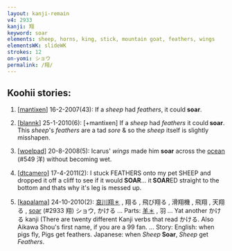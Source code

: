 ```yaml
---
layout: kanji-remain
v4: 2933
kanji: 翔
keyword: soar
elements: sheep, horns, king, stick, mountain goat, feathers, wings
elementsWK: slideWK
strokes: 12
on-yomi: ショウ
permalink: /翔/
---
```


## Koohii stories: 

1) [<a href="http://kanji.koohii.com/profile/mantixen">mantixen</a>] 16-2-2007(43): If a <em>sheep</em> had <em>feathers</em>, it could<strong> soar</strong>.

2) [<a href="http://kanji.koohii.com/profile/blannk">blannk</a>] 25-1-2010(6): [+mantixen] If a <em>sheep</em> had <em>feathers</em> it could<strong> soar</strong>. This <em>sheep</em>&#039;s <em>feathers</em> are a tad <em>sore</em> &amp; so the <em>sheep</em> itself is slightly misshapen.

3) [<a href="http://kanji.koohii.com/profile/woelpad">woelpad</a>] 20-8-2008(5): Icarus&#039; <em>wings</em> made him <strong>soar</strong> across the <a href="../v4/549.html">ocean</a> (#549 洋) without becoming wet.

4) [<a href="http://kanji.koohii.com/profile/dtcamero">dtcamero</a>] 17-4-2011(2): I stuck FEATHERS onto my pet SHEEP and dropped it off a cliff to see if it would<strong> SOAR</strong>... it<strong> SOAR</strong>ED straight to the bottom and thats why it&#039;s leg is messed up.

5) [<a href="http://kanji.koohii.com/profile/kapalama">kapalama</a>] 24-10-2010(2): <a href="midori://search?text=哀川翔＊">哀川翔＊</a> , 翔る , 飛び翔る , 滑翔機 , 飛翔 , 天翔る , <a href="../v4/2933.html">soar</a> (#2933 翔) ショウ, かける ... Parts: <a href="midori://search?text=羊＊">羊＊</a> , 羽 ... Yat another かける kanji (There are twenty different Kanji verbs that read かける. Also Aikawa Shou&#039;s first name, if you are a 99 fan. ... Story: English: when pigs fly, Pigs get feathers. Japanese: when <em>Sheep</em><strong> Soar</strong>, <em>Sheep</em> get <em>Feathers</em>.

